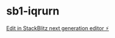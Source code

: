# sb1-iqrurn

[Edit in StackBlitz next generation editor ⚡️](https://stackblitz.com/~/github.com/RRudy890/sb1-iqrurn)